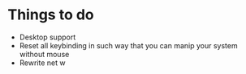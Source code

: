 # Things to do
+ Desktop support
+ Reset all keybinding in such way that you can manip your system without mouse
+ Rewrite net w
